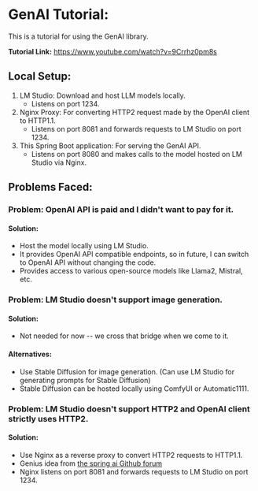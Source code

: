 # GenAI Tutorial:

This is a tutorial for using the GenAI library.

**Tutorial Link:** https://www.youtube.com/watch?v=9Crrhz0pm8s

## Local Setup:
1. LM Studio: Download and host LLM models locally.
   - Listens on port 1234.
2. Nginx Proxy: For converting HTTP2 request made by the OpenAI client to HTTP1.1.
    - Listens on port 8081 and forwards requests to LM Studio on port 1234.
3. This Spring Boot application: For serving the GenAI API.
    - Listens on port 8080 and makes calls to the model hosted on LM Studio via Nginx.

## Problems Faced:
### Problem: OpenAI API is paid and I didn't want to pay for it.
#### Solution:
- Host the model locally using LM Studio.
- It provides OpenAI API compatible endpoints, so in future, I can switch to OpenAI API without changing the code.
- Provides access to various open-source models like Llama2, Mistral, etc.
### Problem: LM Studio doesn't support image generation.
#### Solution:
- Not needed for now -- we cross that bridge when we come to it.
#### Alternatives:
- Use Stable Diffusion for image generation. (Can use LM Studio for generating prompts for Stable Diffusion)
- Stable Diffusion can be hosted locally using ComfyUI or Automatic1111.
### Problem: LM Studio doesn't support HTTP2 and OpenAI client strictly uses HTTP2.
#### Solution:
- Use Nginx as a reverse proxy to convert HTTP2 requests to HTTP1.1.
- Genius idea from [the spring ai Github forum](https://github.com/spring-projects/spring-ai/issues/2441)
- Nginx listens on port 8081 and forwards requests to LM Studio on port 1234.